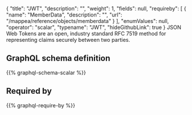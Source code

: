 {
  "title": "JWT",
  "description": "",
  "weight": 1,
  "fields": null,
  "requireby": [
    {
      "name": "MemberData",
      "description": "",
      "url": "/mappea/reference/objects/memberdata"
    }
  ],
  "enumValues": null,
  "operator": "scalar",
  "typename": "JWT",
  "hideGithubLink": true
}
JSON Web Tokens are an open, industry standard RFC 7519 method for representing claims securely between two parties.
## GraphQL schema definition

{{% graphql-schema-scalar %}}

## Required by

{{% graphql-require-by %}}
